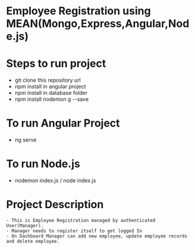 # Employee Registration using MEAN(Mongo,Express,Angular,Node.js)
# Steps to run project
  - git clone this repository url
  - npm install in angular project
  - npm install in database folder
  - npm install nodemon g --save
  
 # To run Angular Project
  - ng serve
  
 # To run Node.js
  - nodemon index.js / node index.js
  
  # Project Description
    - This is Employee Registration managed by authenticated User(Manager).
    - Manager needs to register itself to get logged In
    - On Dashboard Manager can add new employee, update employee records and delete employee.
   
   
   
